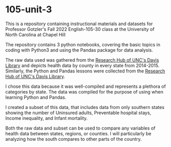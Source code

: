 # 105-unit-3

This is a repository containing instructional materials and datasets for Professor Gotzler's Fall 2022 English-105-30 class at the University of North Carolina at Chapel Hill

The repository contains 3 python notebooks, covering the basic topics in coding with Python3 and using the Pandas package for data analysis.

The raw data used was gathered from the [Research Hub of UNC's Davis Library](https://library.unc.edu/data/) and depicts health data by county in every state from 2014-2015. 
Similarly, the Python and Pandas lessons were collected from the [Research Hub of UNC's Davis Library](https://library.unc.edu/data/).

I chose this data because it was well-compiled and represents a plethora of categories by state. The data was compiled for the purpose of using when learning Python and Pandas.

I created a subset of this data, that includes data from only southern states showing the number of Uninsured adults, Preventable hospital stays, Income inequality, and Infant mortality. 

Both the raw data and subset can be used to compare any variables of health data between states, regions, or counties. I will particularly be analyzing how the south compares to other parts of the country.
